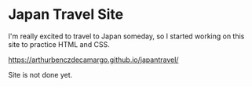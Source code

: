# Japan Travel Site

I'm really excited to travel to Japan someday, so I started working on this site to practice HTML and CSS.

https://arthurbenczdecamargo.github.io/japantravel/

Site is not done yet.
